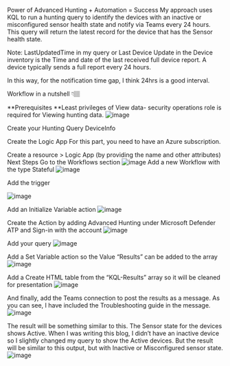 Power of Advanced Hunting + Automation = Success
My approach uses KQL to run a hunting query to identify the devices with an inactive or misconfigured sensor health state and notify via Teams every 24 hours. This query will return the latest record for the device that has the Sensor health state.

Note: LastUpdatedTime in my query or Last Device Update in the Device inventory is the Time and date of the last received full device report. A device typically sends a full report every 24 hours.

In this way, for the notification time gap, I think 24hrs is a good interval.

Workflow in a nutshell 👇🏽

**Prerequisites
**Least privileges of View data- security operations role is required for Viewing hunting data.
![image](https://github.com/shehanperera85/MDEsensorHealthTracker/assets/98259062/5904ecac-b93e-48b2-8e40-f2f6c78f6d11)


Create your Hunting Query
DeviceInfo

Create the Logic App
For this part, you need to have an Azure subscription.  

Create a resource > Logic App (by providing the name and other attributes)
Next Steps
Go to the Workflows section
![image](https://github.com/shehanperera85/MDEsensorHealthTracker/assets/98259062/9a284837-eacf-44cb-a7be-77c60aa58034)
Add a new Workflow with the type Stateful
![image](https://github.com/shehanperera85/MDEsensorHealthTracker/assets/98259062/41f0c4dc-a3db-4ef2-8781-af0f411b376e)

Add the trigger

![image](https://github.com/shehanperera85/MDEsensorHealthTracker/assets/98259062/1883937c-afef-4791-9042-d90aa5886c8a)

Add an Initialize Variable action
![image](https://github.com/shehanperera85/MDEsensorHealthTracker/assets/98259062/4b8a4edd-a37c-404a-87f6-0d9830280e46)

Create the Action by adding Advanced Hunting under Microsoft Defender ATP and Sign-in with the account
![image](https://github.com/shehanperera85/MDEsensorHealthTracker/assets/98259062/6dfb19a7-da35-4cac-8fd4-6d2a0a7a3fc0)

Add your query
![image](https://github.com/shehanperera85/MDEsensorHealthTracker/assets/98259062/12d7824c-eb13-43e8-8fe6-3c3631e73ecd)

Add a Set Variable action so the Value “Results” can be added to the array
![image](https://github.com/shehanperera85/MDEsensorHealthTracker/assets/98259062/ad1c0979-b03d-448e-b80f-62a25c7b075b)

Add a Create HTML table from the “KQL-Results” array so it will be cleaned for presentation
![image](https://github.com/shehanperera85/MDEsensorHealthTracker/assets/98259062/dd967a30-e2f1-40d6-b033-928e6b379137)

And finally, add the Teams connection to post the results as a message. As you can see, I have included the Troubleshooting guide in the message.
![image](https://github.com/shehanperera85/MDEsensorHealthTracker/assets/98259062/bc6e75ce-e4b3-4711-a7eb-89a45f130ec5)

The result will be something similar to this. The Sensor state for the devices shows Active. When I was writing this blog, I didn’t have an inactive device so I slightly changed my query to show the Active devices. But the result will be similar to this output, but with Inactive or Misconfigured sensor state.
![image](https://github.com/shehanperera85/MDEsensorHealthTracker/assets/98259062/09493a88-609b-4ffa-9e1a-75a7356c57a4)
